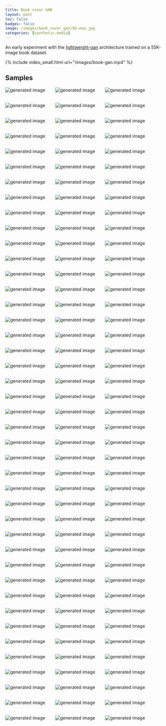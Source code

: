 ```yaml
---
title: Book cover GAN
layout: post
toc: false
badges: false
image: /images/book_cover_gan/95-ema.jpg
categories: [synthetic-media]
---
```


An early experiment with the [lightweight-gan](https://github.com/lucidrains/lightweight-gan) architecture trained on a 55K-image book dataset.

{% include video_small.html url="/images/book-gan.mp4" %}

## Samples
<div style="display: flex; flex-flow: wrap; gap: 2rem">
<img src="/images/book_cover_gan/95-ema.jpg" alt="generated image"> <img src="/images/book_cover_gan/74-ema.jpg" alt="generated image"> <img src="/images/book_cover_gan/117-ema.jpg" alt="generated image"> <img src="/images/book_cover_gan/99-ema.jpg" alt="generated image"> <img src="/images/book_cover_gan/48-ema.jpg" alt="generated image"> <img src="/images/book_cover_gan/59-ema.jpg" alt="generated image"> <img src="/images/book_cover_gan/62-ema.jpg" alt="generated image"> <img src="/images/book_cover_gan/20-ema.jpg" alt="generated image"> <img src="/images/book_cover_gan/23-ema.jpg" alt="generated image"> <img src="/images/book_cover_gan/69-ema.jpg" alt="generated image"> <img src="/images/book_cover_gan/43-ema.jpg" alt="generated image"> <img src="/images/book_cover_gan/58-ema.jpg" alt="generated image"> <img src="/images/book_cover_gan/87-ema.jpg" alt="generated image"> <img src="/images/book_cover_gan/81-ema.jpg" alt="generated image"> <img src="/images/book_cover_gan/24-ema.jpg" alt="generated image"> <img src="/images/book_cover_gan/61-ema.jpg" alt="generated image"> <img src="/images/book_cover_gan/35-ema.jpg" alt="generated image"> <img src="/images/book_cover_gan/14-ema.jpg" alt="generated image"> <img src="/images/book_cover_gan/34-ema.jpg" alt="generated image"> <img src="/images/book_cover_gan/119-ema.jpg" alt="generated image"> <img src="/images/book_cover_gan/73-ema.jpg" alt="generated image"> <img src="/images/book_cover_gan/31-ema.jpg" alt="generated image"> <img src="/images/book_cover_gan/98-ema.jpg" alt="generated image"> <img src="/images/book_cover_gan/78-ema.jpg" alt="generated image"> <img src="/images/book_cover_gan/75-ema.jpg" alt="generated image"> <img src="/images/book_cover_gan/29-ema.jpg" alt="generated image"> <img src="/images/book_cover_gan/125-ema.jpg" alt="generated image"> <img src="/images/book_cover_gan/122-ema.jpg" alt="generated image"> <img src="/images/book_cover_gan/7-ema.jpg" alt="generated image"> <img src="/images/book_cover_gan/1-ema.jpg" alt="generated image"> <img src="/images/book_cover_gan/97-ema.jpg" alt="generated image"> <img src="/images/book_cover_gan/85-ema.jpg" alt="generated image"> <img src="/images/book_cover_gan/19-ema.jpg" alt="generated image"> <img src="/images/book_cover_gan/57-ema.jpg" alt="generated image"> <img src="/images/book_cover_gan/100-ema.jpg" alt="generated image"> <img src="/images/book_cover_gan/56-ema.jpg" alt="generated image"> <img src="/images/book_cover_gan/104-ema.jpg" alt="generated image"> <img src="/images/book_cover_gan/76-ema.jpg" alt="generated image"> <img src="/images/book_cover_gan/4-ema.jpg" alt="generated image"> <img src="/images/book_cover_gan/79-ema.jpg" alt="generated image"> <img src="/images/book_cover_gan/49-ema.jpg" alt="generated image"> <img src="/images/book_cover_gan/30-ema.jpg" alt="generated image"> <img src="/images/book_cover_gan/60-ema.jpg" alt="generated image"> <img src="/images/book_cover_gan/96-ema.jpg" alt="generated image"> <img src="/images/book_cover_gan/63-ema.jpg" alt="generated image"> <img src="/images/book_cover_gan/55-ema.jpg" alt="generated image"> <img src="/images/book_cover_gan/84-ema.jpg" alt="generated image"> <img src="/images/book_cover_gan/40-ema.jpg" alt="generated image"> <img src="/images/book_cover_gan/105-ema.jpg" alt="generated image"> <img src="/images/book_cover_gan/103-ema.jpg" alt="generated image"> <img src="/images/book_cover_gan/18-ema.jpg" alt="generated image"> <img src="/images/book_cover_gan/54-ema.jpg" alt="generated image"> <img src="/images/book_cover_gan/77-ema.jpg" alt="generated image"> <img src="/images/book_cover_gan/115-ema.jpg" alt="generated image"> <img src="/images/book_cover_gan/53-ema.jpg" alt="generated image"> <img src="/images/book_cover_gan/113-ema.jpg" alt="generated image"> <img src="/images/book_cover_gan/67-ema.jpg" alt="generated image"> <img src="/images/book_cover_gan/46-ema.jpg" alt="generated image"> <img src="/images/book_cover_gan/27-ema.jpg" alt="generated image"> <img src="/images/book_cover_gan/22-ema.jpg" alt="generated image"> <img src="/images/book_cover_gan/89-ema.jpg" alt="generated image"> <img src="/images/book_cover_gan/116-ema.jpg" alt="generated image"> <img src="/images/book_cover_gan/111-ema.jpg" alt="generated image"> <img src="/images/book_cover_gan/91-ema.jpg" alt="generated image"> <img src="/images/book_cover_gan/50-ema.jpg" alt="generated image"> <img src="/images/book_cover_gan/12-ema.jpg" alt="generated image"> <img src="/images/book_cover_gan/72-ema.jpg" alt="generated image"> <img src="/images/book_cover_gan/36-ema.jpg" alt="generated image"> <img src="/images/book_cover_gan/17-ema.jpg" alt="generated image"> <img src="/images/book_cover_gan/13-ema.jpg" alt="generated image"> <img src="/images/book_cover_gan/33-ema.jpg" alt="generated image"> <img src="/images/book_cover_gan/118-ema.jpg" alt="generated image"> <img src="/images/book_cover_gan/120-ema.jpg" alt="generated image"> <img src="/images/book_cover_gan/80-ema.jpg" alt="generated image"> <img src="/images/book_cover_gan/90-ema.jpg" alt="generated image"> <img src="/images/book_cover_gan/106-ema.jpg" alt="generated image"> <img src="/images/book_cover_gan/112-ema.jpg" alt="generated image"> <img src="/images/book_cover_gan/47-ema.jpg" alt="generated image"> <img src="/images/book_cover_gan/71-ema.jpg" alt="generated image"> <img src="/images/book_cover_gan/38-ema.jpg" alt="generated image"> <img src="/images/book_cover_gan/37-ema.jpg" alt="generated image"> <img src="/images/book_cover_gan/10-ema.jpg" alt="generated image"> <img src="/images/book_cover_gan/52-ema.jpg" alt="generated image"> <img src="/images/book_cover_gan/88-ema.jpg" alt="generated image"> <img src="/images/book_cover_gan/11-ema.jpg" alt="generated image"> <img src="/images/book_cover_gan/123-ema.jpg" alt="generated image"> <img src="/images/book_cover_gan/16-ema.jpg" alt="generated image"> <img src="/images/book_cover_gan/42-ema.jpg" alt="generated image"> <img src="/images/book_cover_gan/121-ema.jpg" alt="generated image"> <img src="/images/book_cover_gan/94-ema.jpg" alt="generated image"> <img src="/images/book_cover_gan/110-ema.jpg" alt="generated image"> <img src="/images/book_cover_gan/101-ema.jpg" alt="generated image"> <img src="/images/book_cover_gan/5-ema.jpg" alt="generated image"> <img src="/images/book_cover_gan/65-ema.jpg" alt="generated image"> <img src="/images/book_cover_gan/70-ema.jpg" alt="generated image"> <img src="/images/book_cover_gan/124-ema.jpg" alt="generated image"> <img src="/images/book_cover_gan/102-ema.jpg" alt="generated image"> <img src="/images/book_cover_gan/9-ema.jpg" alt="generated image"> <img src="/images/book_cover_gan/68-ema.jpg" alt="generated image"> <img src="/images/book_cover_gan/44-ema.jpg" alt="generated image"> <img src="/images/book_cover_gan/109-ema.jpg" alt="generated image"> <img src="/images/book_cover_gan/114-ema.jpg" alt="generated image"> <img src="/images/book_cover_gan/26-ema.jpg" alt="generated image"> <img src="/images/book_cover_gan/64-ema.jpg" alt="generated image"> <img src="/images/book_cover_gan/41-ema.jpg" alt="generated image"> <img src="/images/book_cover_gan/8-ema.jpg" alt="generated image"> <img src="/images/book_cover_gan/107-ema.jpg" alt="generated image"> <img src="/images/book_cover_gan/51-ema.jpg" alt="generated image"> <img src="/images/book_cover_gan/39-ema.jpg" alt="generated image"> <img src="/images/book_cover_gan/25-ema.jpg" alt="generated image"> <img src="/images/book_cover_gan/82-ema.jpg" alt="generated image"> <img src="/images/book_cover_gan/2-ema.jpg" alt="generated image"> <img src="/images/book_cover_gan/3-ema.jpg" alt="generated image"> <img src="/images/book_cover_gan/6-ema.jpg" alt="generated image"> <img src="/images/book_cover_gan/0-ema.jpg" alt="generated image"> <img src="/images/book_cover_gan/15-ema.jpg" alt="generated image"> <img src="/images/book_cover_gan/32-ema.jpg" alt="generated image"> <img src="/images/book_cover_gan/92-ema.jpg" alt="generated image"> <img src="/images/book_cover_gan/86-ema.jpg" alt="generated image"> <img src="/images/book_cover_gan/108-ema.jpg" alt="generated image"> <img src="/images/book_cover_gan/66-ema.jpg" alt="generated image"> <img src="/images/book_cover_gan/21-ema.jpg" alt="generated image"> <img src="/images/book_cover_gan/83-ema.jpg" alt="generated image"> <img src="/images/book_cover_gan/28-ema.jpg" alt="generated image"> <img src="/images/book_cover_gan/93-ema.jpg" alt="generated image"> <img src="/images/book_cover_gan/45-ema.jpg" alt="generated image">
</div>
            
